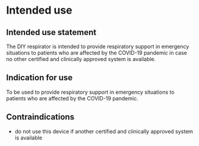 # Intended use

## Intended use statement

[//]: # (Draft statement, can be adjusted when project moves on. At present
    there is doubt if certification can be achieved within useful time)

The DIY respirator is intended to provide respiratory support in emergency
situations to patients who are affected by the COVID-19 pandemic in case no other
certified and clinically approved system is available.

## Indication for use

To be used to provide respiratory support in emergency
situations to patients who are affected by the COVID-19 pandemic. 

## Contraindications

  * do not use this device if another certified and clinically approved system is available
